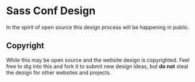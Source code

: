 # Sass Conf Design

In the spirit of open source this design process will be happening in public.

## Copyright

While this may be open source and the website design is copyrighted. Feel free to dig into this and fork it to submit new design ideas, but **do not** steal the design for other websites and projects.